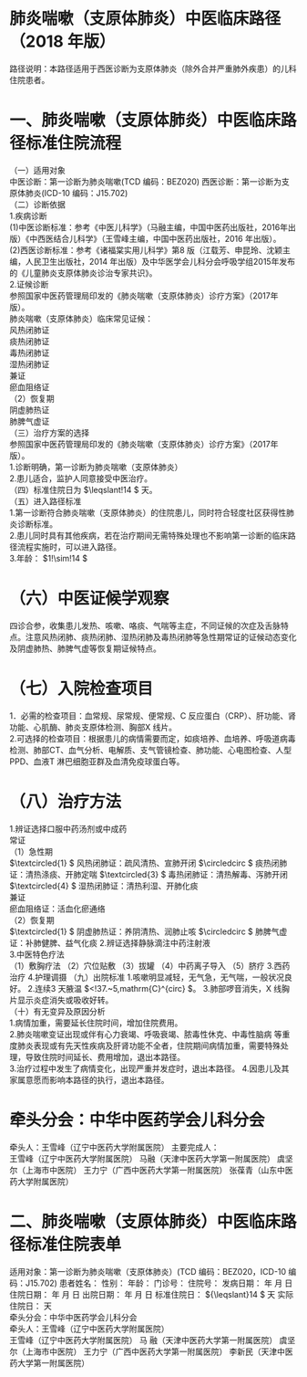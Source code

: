 # 肺炎喘嗽（支原体肺炎）中医临床路径 （2018 年版）  
路径说明：本路径适用于西医诊断为支原体肺炎（除外合并严重肺外疾患）的儿科住院患者。  
# 一、肺炎喘嗽（支原体肺炎）中医临床路径标准住院流程  
（一）适用对象  
中医诊断：第一诊断为肺炎喘嗽(TCD 编码：BEZ020) 西医诊断：第一诊断为支原体肺炎(ICD-10 编码：J15.702)  
（二）诊断依据  
1.疾病诊断  
(1)中医诊断标准：参考《中医儿科学》（马融主编，中国中医药出版社，2016年出版）《中西医结合儿科学》（王雪峰主编，中国中医药出版社，2016 年出版）。  
(2)西医诊断标准：参考《诸福棠实用儿科学》第8 版（江载芳、申昆玲、沈颖主编，人民卫生出版社，2014 年出版）及中华医学会儿科分会呼吸学组2015年发布的《儿童肺炎支原体肺炎诊治专家共识》。  
2.证候诊断  
参照国家中医药管理局印发的《肺炎喘嗽（支原体肺炎）诊疗方案》（2017年版）。  
肺炎喘嗽（支原体肺炎）临床常见证候：  
风热闭肺证  
痰热闭肺证  
毒热闭肺证  
湿热闭肺证  
兼证  
瘀血阻络证  
（2）恢复期  
阴虚肺热证  
肺脾气虚证  
（三）治疗方案的选择  
参照国家中医药管理局印发的《肺炎喘嗽（支原体肺炎）诊疗方案》（2017年版）。  
1.诊断明确，第一诊断为肺炎喘嗽（支原体肺炎）  
2.患儿适合，监护人同意接受中医治疗。  
（四）标准住院日为 $\leqslant\!14 $ 天。  
（五）进入路径标准  
1.第一诊断符合肺炎喘嗽（支原体肺炎）的住院患儿，同时符合轻度社区获得性肺炎诊断标准。  
2.患儿同时具有其他疾病，若在治疗期间无需特殊处理也不影响第一诊断的临床路径流程实施时，可以进入路径。  
3.年龄： $1\!\sim\!14 $  
# （六）中医证候学观察  
四诊合参，收集患儿发热、咳嗽、咯痰、气喘等主症，不同证候的次症及舌脉特点。注意风热闭肺、痰热闭肺、湿热闭肺及毒热闭肺等急性期常证的证候动态变化及阴虚肺热、肺脾气虚等恢复期证候特点。  
# （七）入院检查项目  
1．必需的检查项目：血常规、尿常规、便常规、C 反应蛋白（CRP）、肝功能、肾功能、心肌酶、肺炎支原体检测、胸部X 线片。  
2.可选择的检查项目：根据患儿的病情需要而定，如痰培养、血培养、呼吸道病毒检测、肺部CT、血气分析、电解质、支气管镜检查、肺功能、心电图检查、人型PPD、血液T 淋巴细胞亚群及血清免疫球蛋白等。  
# （八）治疗方法  
1.辨证选择口服中药汤剂或中成药  
常证  
（1）急性期  
$\textcircled{1} $ 风热闭肺证：疏风清热、宣肺开闭  $\circledcirc $ 痰热闭肺证：清热涤痰、开肺定喘  $\textcircled{3} $ 毒热闭肺证：清热解毒、泻肺开闭  $\textcircled{4} $ 湿热闭肺证：清热利湿、开肺化痰  
兼证  
瘀血阻络证：活血化瘀通络  
（2）恢复期  
$\textcircled{1} $ 阴虚肺热证：养阴清热、润肺止咳  $\circledcirc $ 肺脾气虚证：补肺健脾、益气化痰  2.辨证选择静脉滴注中药注射液  
3.中医特色疗法  
（1）敷胸疗法 （2）穴位贴敷  （3）拔罐 （4）中药离子导入 （5）脐疗 3.西药治疗   4.护理调摄  （九）出院标准 1.咳嗽明显减轻，无气急，无气喘，一般状况良好。 2.连续3 天腋温 $<\!37.~5\,mathrm{C}^{circ} $。 3.肺部啰音消失，X 线胸片显示炎症消失或吸收好转。  
（十）有无变异及原因分析  
1.病情加重，需要延长住院时间，增加住院费用。  
2.肺炎喘嗽变证出现或伴有心力衰竭、呼吸衰竭、脓毒性休克、中毒性脑病 等重度肺炎表现或有先天性疾病及肝肾功能不全者，住院期间病情加重，需要特殊处理，导致住院时间延长、费用增加，退出本路径。  
3.治疗过程中发生了病情变化，出现严重并发症时，退出本路径。 4.因患儿及其家属意愿而影响本路径的执行，退出本路径。  
# 牵头分会：中华中医药学会儿科分会  
牵头人：王雪峰（辽宁中医药大学附属医院） 主要完成人：  
王雪峰（辽宁中医药大学附属医院） 马融（天津中医药大学第一附属医院） 虞坚尔（上海市中医院） 王力宁（广西中医药大学第一附属医院） 张葆青（山东中医药大学附属医院）  
# 二、肺炎喘嗽（支原体肺炎）中医临床路径标准住院表单  
适用对象：第一诊断为肺炎喘嗽（支原体肺炎）(TCD 编码：BEZ020，ICD-10 编码：J15.702) 患者姓名：                 性别：      年龄：    门诊号：    住院号：             发病日期：     年  月  日  住院日期：     年  月  日  出院日期：  年  月  日 标准住院日： ${\leqslant}14 $ 天        实际住院日：     天  
牵头分会：中华中医药学会儿科分会  
牵头人：王雪峰（辽宁中医药大学附属医院）  
王雪峰（辽宁中医药大学附属医院） 马  融（天津中医药大学第一附属医院） 虞坚尔（上海市中医院） 王力宁（广西中医药大学第一附属医院） 李新民（天津中医药大学第一附属医院）  